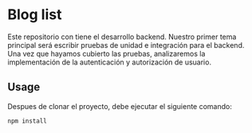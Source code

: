 # Blog list

Este repositorio con tiene el desarrollo backend. Nuestro primer tema principal será escribir pruebas de unidad e integración para el backend. Una vez que hayamos cubierto las pruebas, analizaremos la implementación de la autenticación y autorización de usuario.
## Usage
Despues de clonar el proyecto, debe ejecutar el siguiente comando: 
```bash
npm install
